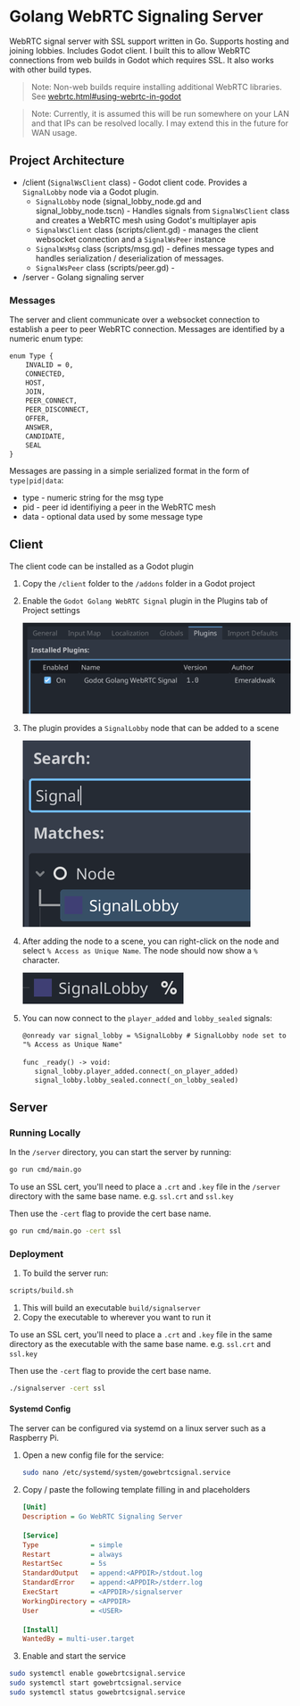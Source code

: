# Golang WebRTC Signaling Server

WebRTC signal server with SSL support written in Go. Supports hosting and joining lobbies. Includes Godot client. I built this to allow WebRTC connections from web builds in Godot which requires SSL. It also works with other build types.

> Note: Non-web builds require installing additional WebRTC libraries. See [webrtc.html#using-webrtc-in-godot ](https://docs.godotengine.org/en/stable/tutorials/networking/webrtc.html#using-webrtc-in-godot)

> Note: Currently, it is assumed this will be run somewhere on your LAN and that IPs can be resolved locally. I may extend this in the future for WAN usage.

## Project Architecture

- /client (`SignalWsClient` class) - Godot client code. Provides a `SignalLobby` node via a Godot plugin.
  - `SignalLobby` node (signal_lobby_node.gd and signal_lobby_node.tscn) - Handles signals from `SignalWsClient` class and creates a WebRTC mesh using Godot's multiplayer apis
  - `SignalWsClient` class (scripts/client.gd) - manages the client websocket connection and a `SignalWsPeer` instance
  - `SignalWsMsg` class (scripts/msg.gd) - defines message types and handles serialization / deserialization of messages.
  - `SignalWsPeer` class (scripts/peer.gd) -
- /server - Golang signaling server

### Messages

The server and client communicate over a websocket connection to establish a peer to peer WebRTC connection. Messages are identified by a numeric enum type:

```gdscript
enum Type {
	INVALID = 0,
	CONNECTED,
	HOST,
	JOIN,
	PEER_CONNECT,
	PEER_DISCONNECT,
	OFFER,
	ANSWER,
	CANDIDATE,
	SEAL
}
```

Messages are passing in a simple serialized format in the form of `type|pid|data`:

- type - numeric string for the msg type
- pid - peer id identifiying a peer in the WebRTC mesh
- data - optional data used by some message type

## Client

The client code can be installed as a Godot plugin

1. Copy the `/client` folder to the `/addons` folder in a Godot project
1. Enable the `Godot Golang WebRTC Signal` plugin in the Plugins tab of Project settings

   ![Plugin Settings](docs/plugin-settings.png)

1. The plugin provides a `SignalLobby` node that can be added to a scene

   ![SignalLobby](docs/signal-lobby.png)

1. After adding the node to a scene, you can right-click on the node and select `% Access as Unique Name`. The node should now show a `%` character.

   ![SignalLobby % Access as Unique Name](docs/signal-lobby-node.png)

1. You can now connect to the `player_added` and `lobby_sealed` signals:

   ```gdscript
   @onready var signal_lobby = %SignalLobby # SignalLobby node set to "% Access as Unique Name"

   func _ready() -> void:
      signal_lobby.player_added.connect(_on_player_added)
      signal_lobby.lobby_sealed.connect(_on_lobby_sealed)
   ```

## Server

### Running Locally

In the `/server` directory, you can start the server by running:

```sh
go run cmd/main.go
```

To use an SSL cert, you'll need to place a `.crt` and `.key` file in the `/server` directory with the same base name.
e.g. `ssl.crt` and `ssl.key`

Then use the `-cert` flag to provide the cert base name.

```sh
go run cmd/main.go -cert ssl
```

### Deployment

1. To build the server run:

```sh
scripts/build.sh
```

1. This will build an executable `build/signalserver`
1. Copy the executable to wherever you want to run it

To use an SSL cert, you'll need to place a `.crt` and `.key` file in the same directory as the executable with the same base name.
e.g. `ssl.crt` and `ssl.key`

Then use the `-cert` flag to provide the cert base name.

```sh
./signalserver -cert ssl
```

#### Systemd Config

The server can be configured via systemd on a linux server such as a Raspberry Pi.

1. Open a new config file for the service:

   ```sh
   sudo nano /etc/systemd/system/gowebrtcsignal.service
   ```

1. Copy / paste the following template filling in <USER> and <APPDIR> placeholders

   ```ini
   [Unit]
   Description = Go WebRTC Signaling Server

   [Service]
   Type             = simple
   Restart          = always
   RestartSec       = 5s
   StandardOutput   = append:<APPDIR>/stdout.log
   StandardError    = append:<APPDIR>/stderr.log
   ExecStart        = <APPDIR>/signalserver
   WorkingDirectory = <APPDIR>
   User             = <USER>

   [Install]
   WantedBy = multi-user.target
   ```

1. Enable and start the service

```sh
sudo systemctl enable gowebrtcsignal.service
sudo systemctl start gowebrtcsignal.service
sudo systemctl status gowebrtcsignal.service
```
